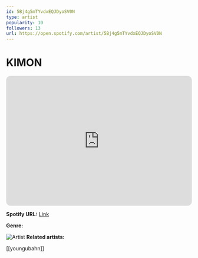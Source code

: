 ```yaml
---
id: 5Bj4g5mTYvdxEQJDyoSV0N
type: artist
popularity: 10
followers: 13
url: https://open.spotify.com/artist/5Bj4g5mTYvdxEQJDyoSV0N
---
```

# KIMON

<iframe style="border-radius:12px" src="https://open.spotify.com/embed/artist/5Bj4g5mTYvdxEQJDyoSV0N" width="100%" height="352" frameBorder="0" allowfullscreen="" allow="autoplay; clipboard-write; encrypted-media; fullscreen; picture-in-picture" loading="lazy"></iframe>

**Spotify URL:** [Link](https://open.spotify.com/artist/5Bj4g5mTYvdxEQJDyoSV0N)

**Genre:** 

![Artist]()
**Related artists:**

[[youngubahn]]
